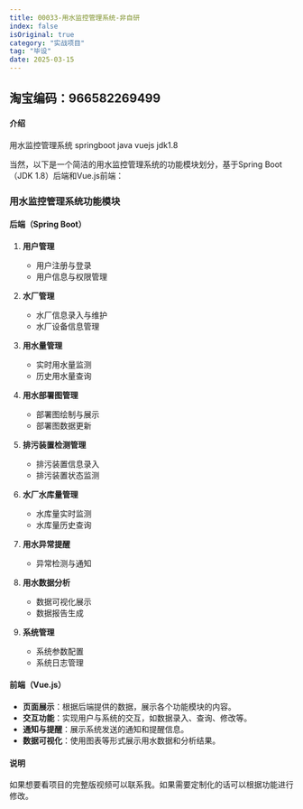 ```yaml
---
title: 00033-用水监控管理系统-非自研
index: false
isOriginal: true
category: "实战项目"
tag: "毕设"
date: 2025-03-15
---
```


## 淘宝编码：966582269499

#### 介绍
用水监控管理系统 springboot  java vuejs jdk1.8

当然，以下是一个简洁的用水监控管理系统的功能模块划分，基于Spring Boot（JDK 1.8）后端和Vue.js前端：

### 用水监控管理系统功能模块

#### 后端（Spring Boot）

1. **用户管理**
    - 用户注册与登录
    - 用户信息与权限管理

2. **水厂管理**
    - 水厂信息录入与维护
    - 水厂设备信息管理

3. **用水量管理**
    - 实时用水量监测
    - 历史用水量查询

4. **用水部署图管理**
    - 部署图绘制与展示
    - 部署图数据更新

5. **排污装置检测管理**
    - 排污装置信息录入
    - 排污装置状态监测

6. **水厂水库量管理**
    - 水库量实时监测
    - 水库量历史查询

7. **用水异常提醒**
    - 异常检测与通知

8. **用水数据分析**
    - 数据可视化展示
    - 数据报告生成

9. **系统管理**
    - 系统参数配置
    - 系统日志管理

#### 前端（Vue.js）

- **页面展示**：根据后端提供的数据，展示各个功能模块的内容。
- **交互功能**：实现用户与系统的交互，如数据录入、查询、修改等。
- **通知与提醒**：展示系统发送的通知和提醒信息。
- **数据可视化**：使用图表等形式展示用水数据和分析结果。
#### 说明
如果想要看项目的完整版视频可以联系我。如果需要定制化的话可以根据功能进行修改。
